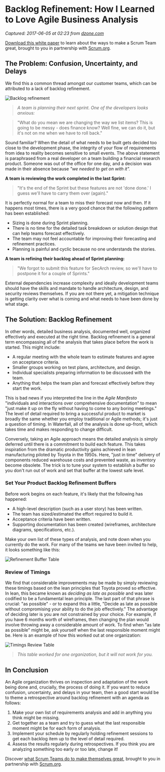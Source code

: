 # Backlog Refinement: How I Learned to Love Agile Business Analysis

_Captured: 2017-06-05 at 02:23 from [dzone.com](https://dzone.com/articles/backlog-refinement-how-i-learned-to-love-agile-bus?edition=304121&utm_source=Daily%20Digest&utm_medium=email&utm_campaign=dd%202017-06-04)_

[Download this white paper](https://dzone.com/go?i=150025&u=https%3A%2F%2Fwww.scrum.org%2FAbout%2FAll-Articles%2FarticleType%2FArticleView%2FarticleId%2F1029%2FCharacteristics-of-a-Great-Scrum-Team%3Futm_source%3DDZone%26utm_medium%3DArticle%26utm_campaign%3DGreatScrumTeam) to learn about the ways to make a Scrum Team great, brought to you in partnership with [Scrum.org](https://dzone.com/go?i=150025&u=https%3A%2F%2Fwww.scrum.org%2FAbout%2FAll-Articles%2FarticleType%2FArticleView%2FarticleId%2F1029%2FCharacteristics-of-a-Great-Scrum-Team%3Futm_source%3DDZone%26utm_medium%3DArticle%26utm_campaign%3DGreatScrumTeam).

## The Problem: Confusion, Uncertainty, and Delays

We find this a common thread amongst our customer teams, which can be attributed to a lack of backlog refinement.

![Backlog refinement](https://www.agilityinmind.com/wp-content/uploads/2017/05/backlog-refinement.jpg)

> _A team is planning their next sprint. One of the developers looks anxious:_

> "What do you mean we are changing the way we list items? This is going to be messy - does finance know? Well fine, we can do it, but it's not on me when we have to roll back."

Sound familiar? When the detail of what needs to be built gets decided too close to the development phase, the integrity of your flow of requirements from idea to reality becomes sensitive to small events. The above statement is paraphrased from a real developer on a team building a financial research product. Someone was out of the office for one day, and a decision was made in their absence because _"we needed to get on with it"._

**A team is reviewing the work completed in the last Sprint:**

> "It's the end of the Sprint but these features are not 'done done.' I guess we'll have to carry them over (again)."

It is perfectly normal for a team to miss their forecast now and then. If it happens most times, there is a very good chance that the following pattern has been established:

  * Sizing is done during Sprint planning.
  * There is no time for the detailed task breakdown or solution design that can help teams forecast effectively.
  * The team may not feel accountable for improving their forecasting and refinement practices.
  * Planning is painful and cyclic because no one understands the stories.

**A team is refining their backlog ahead of Sprint planning:**

> "We forgot to submit this feature for SecArch review, so we'll have to postpone it for a couple of Sprints."

External dependencies increase complexity and ideally development teams should have the skills and mandate to handle architecture, design, and security reviews themselves. If you are not there yet, a mitigation technique is getting clarity over what is coming and what needs to have been done by what stage.

## **The Solution: Backlog Refinement**

In other words, detailed business analysis, documented well, organized effectively and executed at the right time. Backlog refinement is a general term encompassing all of the analysis that takes place before the work is started. This might include:

  * A regular meeting with the whole team to estimate features and agree on acceptance criteria.
  * Smaller groups working on test plans, architecture, and design.
  * Individual specialists preparing information to be discussed with the team.
  * Anything that helps the team plan and forecast effectively before they start the work.

This is bad news if you interpreted the line in the _Agile Manifesto_ "individuals and interactions over comprehensive documentation" to mean "just make it up on the fly without having to come to any boring meetings." The level of detail required to bring a successful product to market is broadly the same whether you employ traditional or Agile methods; it's just a question of timing. In Waterfall, all of the analysis is done up-front, which takes time and makes responding to change difficult.

Conversely, taking an Agile approach means the detailed analysis is simply deferred until there is a commitment to build each feature. This takes inspiration from the dramatic productivity gains achieved in lean manufacturing piloted by Toyota in the 1950s. Here, "just in time" delivery of components reduced warehouse costs and prevented waste, as inventory become obsolete. The trick is to tune your system to establish a buffer so you don't run out of work and set that buffer at the lowest safe level.

### **Set Your Product Backlog Refinement Buffers**

Before work begins on each feature, it's likely that the following has happened:

  * A high-level description (such as a user story) has been written.
  * The team has sized/estimated the effort required to build it.
  * Acceptance criteria have been written.
  * Supporting documentation has been created (wireframes, architecture diagrams, specifications, etc.).

Make your own list of these types of analysis, and note down when you currently do the work. For many of the teams we have been invited to help, it looks something like this:

![Refinement Buffer Table](https://s3.amazonaws.com/scrumorg-website-prod/drupal/inline-images/refinement-buffers.png)

### Review of Timings

We find that considerable improvements may be made by simply reviewing these timings based on the lean principles that Toyota proved so effective. In lean, this became known as _deciding as late as possible_ and was later codified to be a fundamental lean principle. The last part of that phrase is crucial: "as possible" - or to expand this a little, "Decide as late as possible without compromising your ability to do the job effectively." The advantage of deciding later is you are not constrained by your choice. For example, if you have 6 months worth of wireframes, then changing the plan would involve throwing away a considerable amount of work. To find when "as late as possible" might be, ask yourself when the last responsible moment might be. Here is an example of how this worked out at one organization:

![Timings Review Table](https://s3.amazonaws.com/scrumorg-website-prod/drupal/inline-images/timings-review.png)

> _This table worked for one organization, but it will not work for you._

## In Conclusion

An Agile organization thrives on inspection and adaptation of the work being done and, crucially, the process of doing it. If you want to reduce confusion, uncertainty, and delays in your team, then a good start would be to theme a retrospective around backlog refinement with an agenda as follows:

  1. Make your own list of requirements analysis and add in anything you think might be missing.
  2. Get together as a team and try to guess what the last responsible moment might be for each form of analysis.
  3. Implement your schedule by regularly holding refinement sessions to get each backlog item up to the level of detail required.
  4. Assess the results regularly during retrospectives. If you think you are analyzing something too early or too late, change it!

Discover [what Scrum Teams do to make themselves great](https://dzone.com/go?i=150024&u=https%3A%2F%2Fwww.scrum.org%2FAbout%2FAll-Articles%2FarticleType%2FArticleView%2FarticleId%2F1029%2FCharacteristics-of-a-Great-Scrum-Team%3Futm_source%3DDZone%26utm_medium%3DArticle%26utm_campaign%3DGreatScrumTeam), brought to you in partnership with [Scrum.org](https://dzone.com/go?i=150024&u=https%3A%2F%2Fwww.scrum.org%2FAbout%2FAll-Articles%2FarticleType%2FArticleView%2FarticleId%2F1029%2FCharacteristics-of-a-Great-Scrum-Team%3Futm_source%3DDZone%26utm_medium%3DArticle%26utm_campaign%3DGreatScrumTeam).
